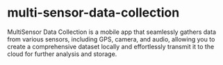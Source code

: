 # multi-sensor-data-collection
MultiSensor Data Collection is a mobile app that seamlessly gathers data from various sensors, including GPS, camera, and audio, allowing you to create a comprehensive dataset locally and effortlessly transmit it to the cloud for further analysis and storage. 
